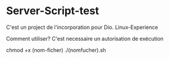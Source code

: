 # Server-Script-test
C'est un project de l'incorporation pour Dio. 
Linux-Experience


Comment utiliser?
C'est necessaire un autorisation de exécution 

chmod +x (nom-ficher) 
./(nomfucher).sh
